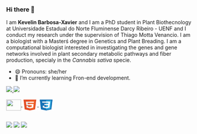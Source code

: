 ### Hi there 👋
I am **Kevelin Barbosa-Xavier** and I am a PhD student in Plant Biothecnology at Universidade Estadual do Norte Fluminense Darcy Ribeiro - UENF and 
I conduct my research under the supervision of Thiago Motta Venancio. I am a biologist with a Masterś degree in Genetics and Plant Breading.
I am a computational biologist interested in investigating the genes and gene networks involved in plant secondary metabolic pathways and fiber production, specialy in the
*Cannabis sativa* specie.

- 😄 Pronouns: she/her
- 🌱 I’m currently learning Fron-end development.

<div>
  <a href= "https://github.com/barbosaxavierkevelin">
    <img height="180em" src="https://github-readme-stats.vercel.app/api?username=barbosaxavierkevelin&show_icons=true&theme=highcontrast&include_all_commits=true&count_private=true"/>
    <img height="180em" src="https://github-readme-stats.vercel.app/api/top-langs/?username=barbosaxavierkevelin&layout=compact&langs_count=16&theme=highcontrast"/>
</div>  

<div style="display: inline_block"><br>
  
<img align="center" height="30" width="40"  src="https://cdn.jsdelivr.net/gh/devicons/devicon@latest/icons/rstudio/rstudio-original.svg" />
<!--  <img align="center" alt="Rafa-Js" height="30" width="40" src="https://raw.githubusercontent.com/devicons/devicon/master/icons/javascript/javascript-plain.svg">
  <img align="center" alt="Rafa-Ts" height="30" width="40" src="https://raw.githubusercontent.com/devicons/devicon/master/icons/typescript/typescript-plain.svg">
  <img align="center" alt="Rafa-React" height="30" width="40" src="https://raw.githubusercontent.com/devicons/devicon/master/icons/react/react-original.svg"> -->
  <img align="center" height="30" width="40" src="https://raw.githubusercontent.com/devicons/devicon/master/icons/html5/html5-original.svg">
  <img align="center" height="30" width="40" src="https://raw.githubusercontent.com/devicons/devicon/master/icons/css3/css3-original.svg">
 <!-- <img align="center" alt="Rafa-Python" height="30" width="40" src="https://raw.githubusercontent.com/devicons/devicon/master/icons/python/python-original.svg">
  <img align="center" alt="Rafa-Csharp" height="30" width="40" src="https://raw.githubusercontent.com/devicons/devicon/master/icons/csharp/csharp-original.svg"> -->
</div>

 ##
 
<div> 
  <a href="https://www.linkedin.com/in/kevelin-barbosa-xavier-774139183/" target="_blank"><img src="https://img.shields.io/badge/-LinkedIn-%230077B5?style=for-the-badge&logo=linkedin&logoColor=white" target="_blank"></a> 
  <a href="https://www.instagram.com/kevelin_barbosa/" target="_blank"><img src="https://img.shields.io/badge/-Instagram-%23E4405F?style=for-the-badge&logo=instagram&logoColor=white" target="_blank"></a>
  <a href = "mailto:kevellynbarbosaxavier@gmail.com"><img src="https://img.shields.io/badge/-Gmail-%23333?style=for-the-badge&logo=gmail&logoColor=white" target="_blank"></a> 
</div>

<!--
**barbosaxavierkevelin/barbosaxavierkevelin** is a ✨ _special_ ✨ repository because its `README.md` (this file) appears on your GitHub profile.

Here are some ideas to get you started:

- 🔭 I’m currently working on ...
- 🌱 I’m currently learning ...
- 👯 I’m looking to collaborate on ...
- 🤔 I’m looking for help with ...
- 💬 Ask me about ...
- 📫 How to reach me: ...
- 😄 Pronouns: ...
- ⚡ Fun fact: ...
-->
